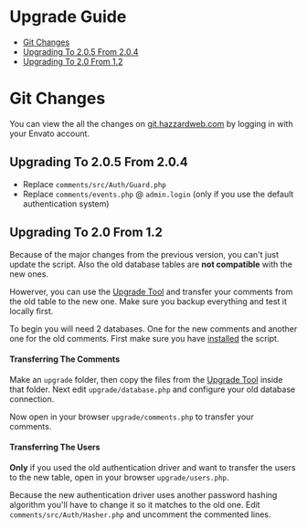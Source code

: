 # Upgrade Guide

- [Git Changes](#git-changes)
- [Upgrading To 2.0.5 From 2.0.4](#upgrading-to-205-from-204)
- [Upgrading To 2.0 From 1.2](#upgrading-to-20-from-12)

# Git Changes 

You can view the all the changes on [git.hazzardweb.com](http://git.hazzardweb.com) by logging in with your Envato account.

## Upgrading To 2.0.5 From 2.0.4

- Replace `comments/src/Auth/Guard.php`
- Replace `comments/events.php` @ `admin.login` (only if you use the default authentication system)

## Upgrading To 2.0 From 1.2

Because of the major changes from the previous version, you can't just update the script. Also the old database tables are __not compatible__ with the new ones.

Howerver, you can use the <a href="https://github.com/hazzardweb/acs-upgrade">Upgrade Tool</a> and transfer your comments from the old table to the new one. Make sure you backup everything and test it locally first.

To begin you will need 2 databases. One for the new comments and another one for the old comments. First make sure you have [installed](installation.md) the script.

#### Transferring The Comments
Make an `upgrade` folder, then copy the files from the <a href="https://github.com/hazzardweb/acs-upgrade">Upgrade Tool</a> inside that folder. Next edit `upgrade/database.php` and configure your old database connection.

Now open in your browser `upgrade/comments.php` to transfer your comments.

#### Transferring The Users
__Only__ if you used the old authentication driver and want to transfer the users to the new table, open in your browser `upgrade/users.php`. 

Because the new authentication driver uses another password hashing algorithm you'll have to change it so it matches to the old one. Edit `comments/src/Auth/Hasher.php` and uncomment the commented lines.
